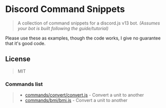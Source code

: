 # Discord Command Snippets

> A collection of command snippets for a discord.js v13 bot. *(Assumes your bot is built following the guide/tutorial)*

Please use these as examples, though the code works, I give no guarantee that it's good code.

## License

> MIT

### Commands list

> - [commands/convert/convert.js](https://github.com/Rexyislive/DiscordCommandSnippets/blob/b0830bba5f71692e55af497a0c9779d920bf3b16/commands/convert/convert.js)  - Convert a unit to another
> - [commands/bmi/bmi.js](https://github.com/Rexyislive/DiscordCommandSnippets/blob/b0830bba5f71692e55af497a0c9779d920bf3b16/commands/bmi/bmi.js) - Convert a unit to another
